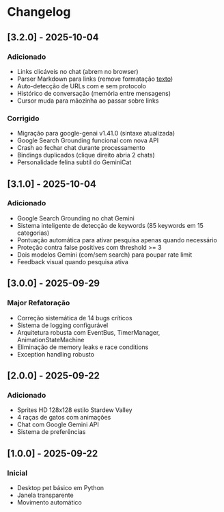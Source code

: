 # Changelog

## [3.2.0] - 2025-10-04
### Adicionado
- Links clicáveis no chat (abrem no browser)
- Parser Markdown para links (remove formatação [texto](url))
- Auto-detecção de URLs com e sem protocolo
- Histórico de conversação (memória entre mensagens)
- Cursor muda para mãozinha ao passar sobre links

### Corrigido
- Migração para google-genai v1.41.0 (sintaxe atualizada)
- Google Search Grounding funcional com nova API
- Crash ao fechar chat durante processamento
- Bindings duplicados (clique direito abria 2 chats)
- Personalidade felina subtil do GeminiCat

## [3.1.0] - 2025-10-04
### Adicionado
- Google Search Grounding no chat Gemini
- Sistema inteligente de detecção de keywords (85 keywords em 15 categorias)
- Pontuação automática para ativar pesquisa apenas quando necessário
- Proteção contra false positives com threshold >= 3
- Dois modelos Gemini (com/sem search) para poupar rate limit
- Feedback visual quando pesquisa ativa

## [3.0.0] - 2025-09-29
### Major Refatoração
- Correção sistemática de 14 bugs críticos
- Sistema de logging configurável
- Arquitetura robusta com EventBus, TimerManager, AnimationStateMachine
- Eliminação de memory leaks e race conditions
- Exception handling robusto

## [2.0.0] - 2025-09-22
### Adicionado
- Sprites HD 128x128 estilo Stardew Valley
- 4 raças de gatos com animações
- Chat com Google Gemini API
- Sistema de preferências

## [1.0.0] - 2025-09-22
### Inicial
- Desktop pet básico em Python
- Janela transparente
- Movimento automático